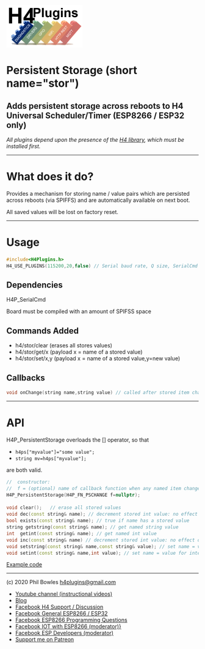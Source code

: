 ![H4P Flyer](/assets/DiagLogo.jpg) 
# Persistent Storage (short name="stor")

## Adds persistent storage across reboots to H4 Universal Scheduler/Timer (ESP8266 / ESP32 only)

*All plugins depend upon the presence of the [H4 library](https://github.com/philbowles/H4), which must be installed first.*

---
# What does it do?

Provides a mechanism for storing name / value pairs which are persisted across reboots (via SPIFFS) and are automatically available on next boot.

All saved values will be lost on factory reset.

---

# Usage

```cpp
#include<H4Plugins.h>
H4_USE_PLUGINS(115200,20,false) // Serial baud rate, Q size, SerialCmd autostopH4P_PersistentStorage h4ps(...
```

## Dependencies

H4P_SerialCmd

Board must be compiled with an amount of SPIFSS space

## Commands Added

* h4/stor/clear  (erases all stores values)
* h4/stor/get/x (payload x = name of a stored value)
* h4/stor/set/x,y (payload x = name of a stored value,y=new value)

## Callbacks

```cpp
void onChange(string name,string value) // called after stored item changes
```

---

# API

H4P_PersistentStorage overloads the [] operator, so that

* `h4ps["myvalue"]="some value";`
* `string mv=h4ps["myvalue"];`

are both valid.

```cpp
//  constructor:
//  f = (optional) name of callback function when any named item changes value
H4P_PersistentStorage(H4P_FN_PSCHANGE f=nullptr);

void clear();   // erase all stored values
void dec(const string& name); // decrement stored int value: no effect on string value
bool exists(const string& name); // true if name has a stored value
string getstring(const string& name); // get named string value
int  getint(const string& name); // get named int value
void inc(const string& name) // decrement stored int value: no effect on string value
void setstring(const string& name,const string& value); // set name = value
void setint(const string& name,int value); // set name = value for integers
```

[Example code](../examples/H4P_PersistentStorage/H4P_PersistentStorage.ino)

---

(c) 2020 Phil Bowles h4plugins@gmail.com

* [Youtube channel (instructional videos)](https://www.youtube.com/channel/UCYi-Ko76_3p9hBUtleZRY6g)
* [Blog](https://8266iot.blogspot.com)
* [Facebook H4  Support / Discussion](https://www.facebook.com/groups/444344099599131/)
* [Facebook General ESP8266 / ESP32](https://www.facebook.com/groups/2125820374390340/)
* [Facebook ESP8266 Programming Questions](https://www.facebook.com/groups/esp8266questions/)
* [Facebook IOT with ESP8266 (moderator)}](https://www.facebook.com/groups/1591467384241011/)
* [Facebook ESP Developers (moderator)](https://www.facebook.com/groups/ESP8266/)
* [Support me on Patreon](https://patreon.com/esparto)
